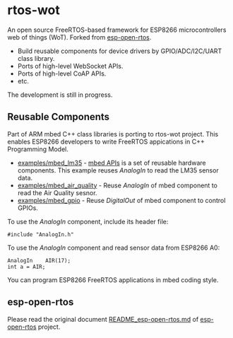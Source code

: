 # rtos-wot

An open source FreeRTOS-based framework for ESP8266 microcontrollers web of things (WoT). Forked from [esp-open-rtos](https://github.com/SuperHouse/esp-open-rtos).

* Build reusable components for device drivers by GPIO/ADC/I2C/UART class library. 
* Ports of high-level WebSocket APIs.
* Ports of high-level CoAP APIs.
* etc.

The development is still in progress. 

## Reusable Components

Part of ARM mbed C++ class libraries is porting to rtos-wot project. This enables ESP8266 developers to write FreeRTOS appications in C++ Programming Model.

* [examples/mbed_lm35](https://github.com/wot-sdk/rtos-wot/tree/master/examples/mbed_lm35) - [mbed APIs](https://github.com/mbedmicro/mbed/tree/master/libraries/mbed/api) is a set of reusable hardware components. This example reuses *AnalogIn* to read the LM35 sensor data.
* [examples/mbed_air_quality](https://github.com/wot-sdk/rtos-wot/tree/master/examples/mbed_air_quality) - Reuse *AnalogIn* of mbed component to read the Air Quality sesnor.
* [examples/mbed_gpio](https://github.com/wot-sdk/rtos-wot/tree/master/examples/mbed_gpio) - Reuse *DigitalOut* of mbed component to control GPIOs.

To use the *AnalogIn* component, include its header file:

```
#include "AnalogIn.h"
```

To use the *AnalogIn* component and read sensor data from ESP8266 A0:

```
AnalogIn    AIR(17);
int a = AIR;
```

You can program ESP8266 FreeRTOS applications in mbed coding style.

## esp-open-rtos

Please read the original document [README_esp-open-rtos.md](README_esp-open-rtos.md) of [esp-open-rtos](https://github.com/SuperHouse/esp-open-rtos) project.
